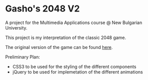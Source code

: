 # Gasho's 2048 V2

A project for the Multimedia Applications course @ New Bulgarian University.

This project is my interpretation of the classic 2048 game.

The original version of the game can be found [here](https://play2048.co/). 


Preliminary Plan:
  - CSS3 to be used for the styling of the different components
  - jQuery to be used for implemetation of the different animations
